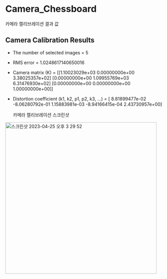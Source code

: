 # Camera_Chessboard


카메라 캘리브레이션 결과 값


## Camera Calibration Results
* The number of selected images = 5
* RMS error = 1.0248617140650016
* Camera matrix (K) = 
[[1.10023029e+03 0.00000000e+00 3.38025357e+02]
 [0.00000000e+00 1.09955769e+03 6.31476930e+02]
 [0.00000000e+00 0.00000000e+00 1.00000000e+00]]
* Distortion coefficient (k1, k2, p1, p2, k3, ...) = [ 8.81899477e-02 -8.06280792e-01  1.15883981e-03 -8.94166415e-04
  2.43730957e+00]
  
  
  카메라 캘리브레이션 스크린샷 
<img width="472" alt="스크린샷 2023-04-25 오후 3 29 52" src="https://user-images.githubusercontent.com/61642764/234193210-85431c74-4ed3-417a-8eb3-b90b92a655f1.png">
